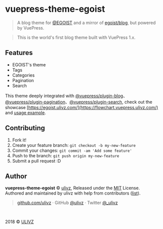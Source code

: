 # vuepress-theme-egoist

> A blog theme for [@EGOIST](https://github.com/egoist) and a mirror of [egoist/blog](https://github.com/egoist/blog), but powered by VuePress.

> This is the world's first blog theme built with VuePress 1.x.

## Features

- EGOIST's theme
- Tags
- Categories
- Pagination
- Search

This theme deeply integrated with [@vuepress/plugin-blog](https://github.com/vuejs/vuepress/tree/next/packages/%40vuepress/plugin-blog)、[@vuepress/plugin-pagination](https://github.com/vuejs/vuepress/tree/next/packages/%40vuepress/plugin-pagination)、[@vuepress/plugin-search](https://github.com/vuejs/vuepress/tree/next/packages/%40vuepress/plugin-search),
 check out the showcase [https://egoist.ulivz.com/](https://flowchart.vuepress.ulivz.com/) and [usage example](https://github.com/ulivz/vuepress-blog-example-egoist).

## Contributing

1. Fork it!
2. Create your feature branch: `git checkout -b my-new-feature`
3. Commit your changes: `git commit -am 'Add some feature'`
4. Push to the branch: `git push origin my-new-feature`
5. Submit a pull request :D

## Author

**vuepress-theme-egoist** © [ulivz](https://github.com/ULIVZ), Released under the [MIT](./LICENSE) License.<br>
Authored and maintained by ulivz with help from contributors ([list](https://github.com/ULIVZ/vuepress-theme-egoist/contributors)).

> [github.com/ulivz](https://github.com/ulivz) · GitHub [@ulivz](https://github.com/ULIVZ) · Twitter [@_ulivz](https://twitter.com/_ulivz)



<br>

2018 © [ULIVZ](https://github.com/ULIVZ)

